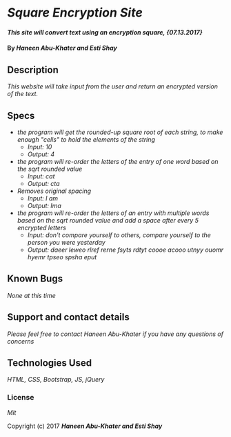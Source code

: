 # _Square Encryption Site_

#### _This site will convert text using an encryption square, {07.13.2017}_

#### By _**Haneen Abu-Khater and Esti Shay**_

## Description

_This website will take input from the user and return an encrypted version of the text._

## Specs
* _the program will get the rounded-up square root of each string, to make enough "cells" to hold the elements of the string_
  * _Input: 10_
  * _Output: 4_
* _the program will re-order the letters of the entry of one word based on the sqrt rounded value_
  * _Input: cat_
  * _Output: cta_
* _Removes original spacing_
  * _Input: I am_
  * _Output: Ima_
* _the program will re-order the letters of an entry with multiple words based on the sqrt rounded value and add a space after every 5 encrypted letters_
  * _Input: don't compare yourself to others, compare yourself to the person you were yesterday_
  * _Output: daeer leweo rlref rerne fsyts rdtyt coooe acooo utnyy ouomr hyemr tpseo spsha eput_

## Known Bugs

_None at this time_

## Support and contact details

_Please feel free to contact Haneen Abu-Khater if you have any questions of concerns_

## Technologies Used

_HTML, CSS, Bootstrap, JS, jQuery_

### License

*Mit*

Copyright (c) 2017 **_Haneen Abu-Khater and Esti Shay_**

